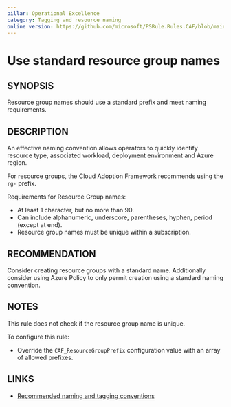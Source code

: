 ```yaml
---
pillar: Operational Excellence
category: Tagging and resource naming
online version: https://github.com/microsoft/PSRule.Rules.CAF/blob/main/docs/rules/en/CAF.Name.RG.md
---
```


# Use standard resource group names

## SYNOPSIS

Resource group names should use a standard prefix and meet naming requirements.

## DESCRIPTION

An effective naming convention allows operators to quickly identify resource type, associated workload,
deployment environment and Azure region.

For resource groups, the Cloud Adoption Framework recommends using the `rg-` prefix.

Requirements for Resource Group names:

- At least 1 character, but no more than 90.
- Can include alphanumeric, underscore, parentheses, hyphen, period (except at end).
- Resource group names must be unique within a subscription.

## RECOMMENDATION

Consider creating resource groups with a standard name.
Additionally consider using Azure Policy to only permit creation using a standard naming convention.

## NOTES

This rule does not check if the resource group name is unique.

To configure this rule:

- Override the `CAF_ResourceGroupPrefix` configuration value with an array of allowed prefixes.

## LINKS

- [Recommended naming and tagging conventions](https://docs.microsoft.com/en-us/azure/cloud-adoption-framework/ready/azure-best-practices/naming-and-tagging)
